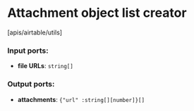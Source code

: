 # Attachment object list creator

[apis/airtable/utils]

### Input ports:

* __file URLs__: `string[]`


### Output ports:

* __attachments__: `{"url" :string[][number]}[]`


